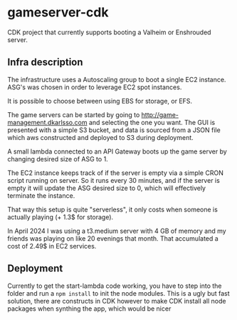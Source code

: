 # gameserver-cdk

CDK project that currently supports booting a Valheim or Enshrouded server.

## Infra description

The infrastructure uses a Autoscaling group to boot a single EC2 instance.
ASG's was chosen in order to leverage EC2 spot instances.

It is possible to choose between using EBS for storage, or EFS.

The game servers can be started by going to http://game-management.dkarlsso.com and selecting the one you want.
The GUI is presented with a simple S3 bucket, and data is sourced from a JSON file which aws constructed and deployed to S3 during deployment.

A small lambda connected to an API Gateway boots up the game server by changing desired size of ASG to 1.

The EC2 instance keeps track of if the server is empty via a simple CRON script running on server. 
So it runs every 30 minutes, and if the server is empty it will update the ASG desired size to 0, 
which will effectively terminate the instance.

That way this setup is quite "serverless", it only costs when someone is actually playing (+ 1.3$ for storage).

In April 2024 I was using a t3.medium server with 4 GB of memory and my friends was playing on like 20 evenings that month.
That accumulated a cost of 2.49$ in EC2 services. 

## Deployment

Currently to get the start-lambda code working, you have to step into the folder and run a `npm install` to init the node modules.
This is a ugly but fast solution, there are constructs in CDK however to make CDK install all node packages when synthing the app, which would be nicer